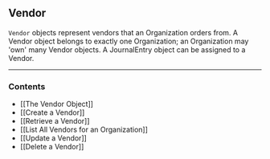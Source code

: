 ## Vendor
`Vendor` objects represent vendors that an Organization orders from. A Vendor  object belongs to exactly one Organization; an Organization may 'own' many Vendor objects. A JournalEntry object can be assigned to a Vendor.
___
### Contents
- [[The Vendor Object]]
- [[Create a Vendor]]
- [[Retrieve a Vendor]]
- [[List All Vendors for an Organization]]
- [[Update a Vendor]]
- [[Delete a Vendor]]
